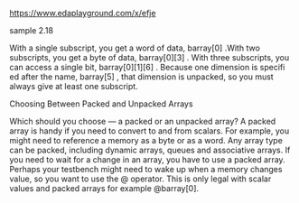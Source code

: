 https://www.edaplayground.com/x/efje

sample 2.18

With a single subscript, you get a word of data, barray[0] .With two subscripts,
you get a byte of data, barray[0][3] . With three subscripts, you can access a
single bit, barray[0][1][6] . Because one dimension is specifi ed after the name,
barray[5] , that dimension is unpacked, so you must always give at least one
subscript.


Choosing Between Packed and Unpacked Arrays

Which should you choose — a packed or an unpacked array? A packed array is
handy if you need to convert to and from scalars. For example, you might need to
reference a memory as a byte or as a word. Any array type can be packed, including dynamic arrays, queues and associative arrays.
If you need to wait for a change in an array, you have to use a packed array.
Perhaps your testbench might need to wake up when a memory changes value, so
you want to use the @ operator. This is only legal with scalar values and packed
arrays for example @barray[0].